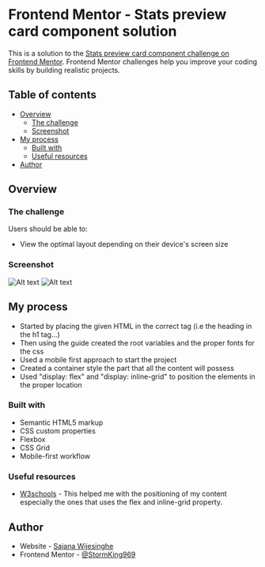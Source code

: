 # Frontend Mentor - Stats preview card component solution

This is a solution to the [Stats preview card component challenge on Frontend Mentor](https://www.frontendmentor.io/challenges/stats-preview-card-component-8JqbgoU62). Frontend Mentor challenges help you improve your coding skills by building realistic projects. 

## Table of contents

- [Overview](#overview)
  - [The challenge](#the-challenge)
  - [Screenshot](#screenshot)
- [My process](#my-process)
  - [Built with](#built-with)
  - [Useful resources](#useful-resources)
- [Author](#author)

## Overview

### The challenge

Users should be able to:

- View the optimal layout depending on their device's screen size

### Screenshot

![Alt text](./screenshots/desktopview-screenshot.jpg?raw=true)
![Alt text](./screenshots/mobileview-screenshot.jpg?raw=true)

## My process

- Started by placing the given HTML in the correct tag (i.e the heading in the h1 tag...) 
- Then using the guide created the root variables and the proper fonts for the css
- Used a mobile first approach to start the project
- Created a container style the part that all the content will possess
- Used "display: flex" and "display: inline-grid" to position the elements in the proper location

### Built with

- Semantic HTML5 markup
- CSS custom properties
- Flexbox
- CSS Grid
- Mobile-first workflow

### Useful resources

- [W3schools](https://www.w3schools.com/CSSref/pr_class_display.asp) - This helped me with the positioning of my content especially the ones that uses the flex and inline-grid property. 

## Author

- Website - [Sajana Wijesinghe](https://sajana-wijesinghe.com/)
- Frontend Mentor - [@StormKing969](https://www.frontendmentor.io/profile/StormKing969)
